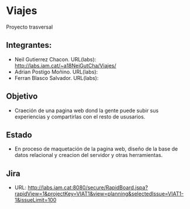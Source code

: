 # Viajes
Proyecto trasversal

## Integrantes:
  - Neil Gutierrez Chacon.
    URL(labs): http://labs.iam.cat/~a18NeiGutCha/Viajes/
  - Adrian Postigo Moñino.
    URL(labs):
  - Ferran Blasco Salvador.
    URL(labs):
  
## Objetivo

  - Craeción de una pagina web dond la gente puede subir sus experiencias y compartirlas con el resto de ususarios.
  
## Estado

  - En proceso de maquetación de la pagina web, diseño de la base de datos relacional y creacion del servidor y otras herramientas.
  
## Jira

  - URL: http://labs.iam.cat:8080/secure/RapidBoard.jspa?rapidView=1&projectKey=VIAT1&view=planning&selectedIssue=VIAT1-1&issueLimit=100
  
  
